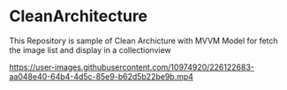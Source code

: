 # CleanArchitecture
This Repository is sample of Clean Archicture with MVVM Model for fetch the image list and display in a collectionview 

https://user-images.githubusercontent.com/10974920/226122683-aa048e40-64b4-4d5c-85e9-b62d5b22be9b.mp4

